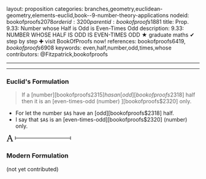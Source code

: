 layout: proposition
categories: branches,geometry,euclidean-geometry,elements-euclid,book--9-number-theory-applications
nodeid: bookofproofs$2078
orderid: 3200
parentid: bookofproofs$1881
title: Prop. 9.33: Number whose Half is Odd is Even-Times Odd
description: 9.33: NUMBER WHOSE HALF IS ODD IS EVEN-TIMES ODD &#9733; graduate maths &#10004; step by step &#10010; visit BookOfProofs now!
references: bookofproofs$6419,bookofproofs$6908
keywords: even,half,number,odd,times,whose
contributors: @Fitzpatrick,bookofproofs

---


---

### Euclid's Formulation

> If a [number][bookofproofs$2315] has an [odd][bookofproofs$2318] half then it is an [even-times-odd (number) ][bookofproofs$2320] only.
* For let the number `$A$` have an [odd][bookofproofs$2318] half.
* I say that `$A$` is an [even-times-odd][bookofproofs$2320] (number) only.

![fig33e](https://github.com/bookofproofs/bookofproofs.github.io/blob/main/_sources/_assets/images/euclid/Book09/fig33e.png?raw=true)



### Modern Formulation

(not yet contributed)
